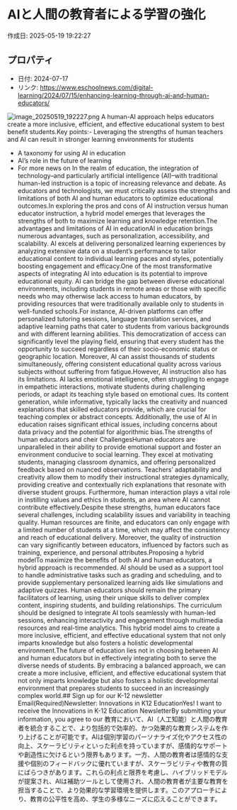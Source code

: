 # AIと人間の教育者による学習の強化

作成日: 2025-05-19 19:22:27

## プロパティ

- 日付: 2024-07-17
- リンク: https://www.eschoolnews.com/digital-learning/2024/07/15/enhancing-learning-through-ai-and-human-educators/

![image_20250519_192227.png](../assets/image_20250519_192227.png)
A human-AI approach helps educators create a more inclusive, efficient, and effective educational system to best benefit students.Key points:- Leveraging the strengths of human teachers and AI can result in stronger learning environments for students
- A taxonomy for using AI in education
- AI’s role in the future of learning
- For more news on 
In the realm of education, the integration of technology–and particularly artificial intelligence (AI)–with traditional human-led instruction is a topic of increasing relevance and debate. As educators and technologists, we must critically assess the strengths and limitations of both AI and human educators to optimize educational outcomes.In exploring the pros and cons of AI instruction versus human educator instruction, a hybrid model emerges that leverages the strengths of both to maximize learning and knowledge retention.The advantages and limitations of AI in educationAI in education brings numerous advantages, such as personalization, accessibility, and scalability. AI excels at delivering personalized learning experiences by analyzing extensive data on a student’s performance to tailor educational content to individual learning paces and styles, potentially boosting engagement and efficacy.One of the most transformative aspects of integrating AI into education is its potential to improve educational equity. AI can bridge the gap between diverse educational environments, including students in remote areas or those with specific needs who may otherwise lack access to human educators, by providing resources that were traditionally available only to students in well-funded schools.For instance, AI-driven platforms can offer personalized tutoring sessions, language translation services, and adaptive learning paths that cater to students from various backgrounds and with different learning abilities. This democratization of access can significantly level the playing field, ensuring that every student has the opportunity to succeed regardless of their socio-economic status or geographic location. Moreover, AI can assist thousands of students simultaneously, offering consistent educational quality across various subjects without suffering from fatigue.However, AI instruction also has its limitations. AI lacks emotional intelligence, often struggling to engage in empathetic interactions, motivate students during challenging periods, or adapt its teaching style based on emotional cues. Its content generation, while informative, typically lacks the creativity and nuanced explanations that skilled educators provide, which are crucial for teaching complex or abstract concepts. Additionally, the use of AI in education raises significant ethical issues, including concerns about data privacy and the potential for algorithmic bias.The strengths of human educators and cheir ChallengesHuman educators are unparalleled in their ability to provide emotional support and foster an environment conducive to social learning. They excel at motivating students, managing classroom dynamics, and offering personalized feedback based on nuanced observations. Teachers’ adaptability and creativity allow them to modify their instructional strategies dynamically, providing creative and contextually rich explanations that resonate with diverse student groups. Furthermore, human interaction plays a vital role in instilling values and ethics in students, an area where AI cannot contribute effectively.Despite these strengths, human educators face several challenges, including scalability issues and variability in teaching quality. Human resources are finite, and educators can only engage with a limited number of students at a time, which may affect the consistency and reach of educational delivery. Moreover, the quality of instruction can vary significantly between educators, influenced by factors such as training, experience, and personal attributes.Proposing a hybrid modelTo maximize the benefits of both AI and human educators, a hybrid approach is recommended. AI should be used as a support tool to handle administrative tasks such as grading and scheduling, and to provide supplementary personalized learning aids like simulations and adaptive quizzes. Human educators should remain the primary facilitators of learning, using their unique skills to deliver complex content, inspiring students, and building relationships. The curriculum should be designed to integrate AI tools seamlessly with human-led sessions, enhancing interactivity and engagement through multimedia resources and real-time analytics. This hybrid model aims to create a more inclusive, efficient, and effective educational system that not only imparts knowledge but also fosters a holistic developmental environment.The future of education lies not in choosing between AI and human educators but in effectively integrating both to serve the diverse needs of students. By embracing a balanced approach, we can create a more inclusive, efficient, and effective educational system that not only imparts knowledge but also fosters a holistic developmental environment that prepares students to succeed in an increasingly complex world.## Sign up for our K-12 newsletter
Email(Required)Newsletter: Innovations in K12 EducationYes! I want to receive the Innovations in K-12 Education NewsletterBy submitting your information, you agree to our 教育において、AI（人工知能）と人間の教育者を統合することで、より包括的で効率的、かつ効果的な教育システムを作り上げることが可能です。AIは個別学習のパーソナライズ化やアクセス性の向上、スケーラビリティといった利点を持っていますが、感情的なサポートや創造性に欠けるという限界もあります。一方、人間の教育者は感情的な支援や個別のフィードバックに優れていますが、スケーラビリティや教育の質にばらつきがあります。これらの利点と限界を考慮し、ハイブリッドモデルが提案され、AIは補助ツールとして使用され、人間の教育者が主要な教育を担当することで、より効果的な学習環境を提供します。このアプローチにより、教育の公平性を高め、学生の多様なニーズに応えることができます。